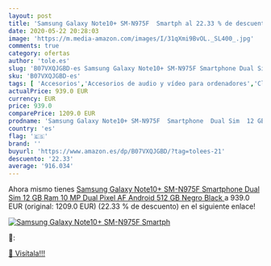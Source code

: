 ```yaml
---
layout: post
title: 'Samsung Galaxy Note10+ SM-N975F  Smartph al 22.33 % de descuento'
date: 2020-05-22 20:28:03
image: 'https://m.media-amazon.com/images/I/31qXmi9BvOL._SL400_.jpg'
comments: true
category: ofertas
author: 'tole.es'
slug: 'B07VXQJGBD-es Samsung Galaxy Note10+ SM-N975F Smartphone Dual Sim 12 GB...'
sku: 'B07VXQJGBD-es'
tags: [ 'Accesorios','Accesorios de audio y vídeo para ordenadores','Clientes de streaming','Dispositivos para el streaming','Electrónica','Equipos de audio y Hi-Fi','Informática','Smartwatches','Tablets','Tecnología para vestir','Webcams y telefonía VoIP','android', ]
actualPrice: 939.0 EUR
currency: EUR
price: 939.0
comparePrice: 1209.0 EUR
prodname: 'Samsung Galaxy Note10+ SM-N975F  Smartphone  Dual Sim  12 GB Ram  10 MP Dual Pixel AF   Android  512 GB  Negro  Black '
country: 'es'
flag: '🇪🇸'
brand: ''
buyurl: 'https://www.amazon.es/dp/B07VXQJGBD/?tag=tolees-21'
descuento: '22.33'
average: '916.034'
---
```


Ahora mismo tienes [Samsung Galaxy Note10+ SM-N975F  Smartphone  Dual Sim  12 GB Ram  10 MP Dual Pixel AF   Android  512 GB  Negro  Black ](https://www.amazon.es/dp/B07VXQJGBD/?tag=tolees-21) a 939.0 EUR (original: 1209.0 EUR) (22.33 %  de descuento) en el siguiente enlace!

[![Samsung Galaxy Note10+ SM-N975F  Smartph](https://m.media-amazon.com/images/I/31qXmi9BvOL._SL400_.jpg)](https://www.amazon.es/dp/B07VXQJGBD/?tag=tolees-21)

🔎:


[🛒 Visítala!!!](https://www.amazon.es/dp/B07VXQJGBD/?tag=tolees-21)
